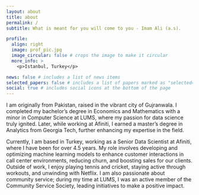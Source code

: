 ```yaml
---
layout: about
title: about
permalink: /
subtitle: What is meant for you will come to you - Imam Ali (a.s).

profile:
  align: right
  image: prof_pic.jpg
  image_circular: false # crops the image to make it circular
  more_info: >
    <p>Istanbul, Turkey</p>

news: false # includes a list of news items
selected_papers: false # includes a list of papers marked as "selected={true}"
social: true # includes social icons at the bottom of the page
---
```


I am originally from Pakistan, raised in the vibrant city of Gujranwala. I completed my bachelor’s degree in Economics and Mathematics with a minor in Computer Science at LUMS, where my passion for data science truly ignited. Later, while working at Afiniti, I earned a master’s degree in Analytics from Georgia Tech, further enhancing my expertise in the field.

Currently, I am based in Turkey, working as a Senior Data Scientist at Afiniti, where I have been for over 4.5 years. My role involves developing and optimizing machine learning models to enhance customer interactions in call center environments, reducing churn, and boosting sales for our clients. Outside of work, I enjoy playing tennis and cricket, staying active through workouts, and unwinding with Netflix. I am also passionate about community service; during my time at LUMS, I was an active member of the Community Service Society, leading initiatives to make a positive impact.
